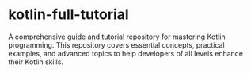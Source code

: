 # kotlin-full-tutorial
A comprehensive guide and tutorial repository for mastering Kotlin programming. This repository covers essential concepts, practical examples, and advanced topics to help developers of all levels enhance their Kotlin skills.
